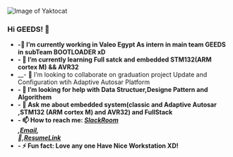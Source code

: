 ![Image of Yaktocat](https://octocat-generator-assets.githubusercontent.com/my-octocat-1614580151680.png)
### Hi GEEDS! 👋
   * __-🔭 I’m currently working in Valeo Egypt As intern in main team <strong>GEEDS</strong> in subTeam <strong>BOOTLOADER</strong> xD__ <br/>
   * __- 🌱 I’m currently learning Full satck and embedded STM132(ARM cortex M) && AVR32__ <br/>
   * __- 👯 I’m looking to collaborate on graduation project Update and Configuration wtih Adaptive Autosar Platform  <br/>
   * __- 🤔 I’m looking for help with Data Structuer,Designe Pattern and Algorithem__  <br/>
   * __- 💬 Ask me about embedded system(classic and Adaptive Autosar ,STM132 (ARM cortex M) and AVR32) and FullStack__  <br/>
   * __- 📫 How to reach me: ***[SlackRoom](https://join.slack.com/t/diplomacalend-7f12265/shared_invite/zt-ioly6168-wcXyz~2Pg2PHVkpHGAUHhQ)</br>,[Email](abassalah219@gmail.com),</br>,[ًResumeLink](https://github.com/ELabbassalah56/elabbas_CV)***__  <br/>
   * __- ⚡ Fun fact: Love any one Have Nice Workstation XD!__ 
